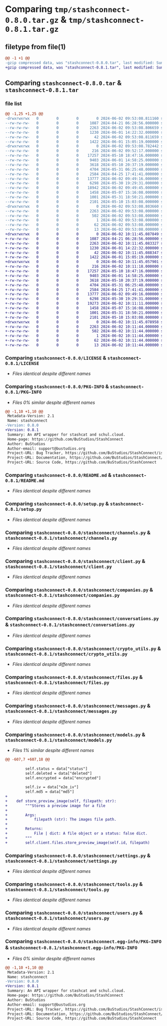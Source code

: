 # Comparing `tmp/stashconnect-0.8.0.tar.gz` & `tmp/stashconnect-0.8.1.tar.gz`

## filetype from file(1)

```diff
@@ -1 +1 @@
-gzip compressed data, was "stashconnect-0.8.0.tar", last modified: Sun Jun  2 09:53:08 2024, max compression
+gzip compressed data, was "stashconnect-0.8.1.tar", last modified: Sun Jun  2 10:11:45 2024, max compression
```

## Comparing `stashconnect-0.8.0.tar` & `stashconnect-0.8.1.tar`

### file list

```diff
@@ -1,25 +1,25 @@
-drwxrwxrwx   0        0        0        0 2024-06-02 09:53:08.811160 stashconnect-0.8.0/
--rw-rw-rw-   0        0        0     1087 2024-04-21 06:28:56.000000 stashconnect-0.8.0/LICENSE
--rw-rw-rw-   0        0        0     2263 2024-06-02 09:53:08.806659 stashconnect-0.8.0/PKG-INFO
--rw-rw-rw-   0        0        0     1230 2024-06-01 14:22:32.000000 stashconnect-0.8.0/README.md
--rw-rw-rw-   0        0        0       42 2024-06-02 09:53:08.811659 stashconnect-0.8.0/setup.cfg
--rw-rw-rw-   0        0        0     1422 2024-06-01 15:05:19.000000 stashconnect-0.8.0/setup.py
-drwxrwxrwx   0        0        0        0 2024-06-02 09:53:08.782442 stashconnect-0.8.0/stashconnect/
--rw-rw-rw-   0        0        0      216 2024-06-02 09:52:17.000000 stashconnect-0.8.0/stashconnect/__init__.py
--rw-rw-rw-   0        0        0    17257 2024-05-10 18:47:16.000000 stashconnect-0.8.0/stashconnect/channels.py
--rw-rw-rw-   0        0        0     9403 2024-06-01 14:58:25.000000 stashconnect-0.8.0/stashconnect/client.py
--rw-rw-rw-   0        0        0     3618 2024-05-10 20:37:19.000000 stashconnect-0.8.0/stashconnect/companies.py
--rw-rw-rw-   0        0        0     4704 2024-05-31 06:25:48.000000 stashconnect-0.8.0/stashconnect/conversations.py
--rw-rw-rw-   0        0        0     2584 2024-04-25 17:41:41.000000 stashconnect-0.8.0/stashconnect/crypto_utils.py
--rw-rw-rw-   0        0        0    13777 2024-06-02 09:49:16.000000 stashconnect-0.8.0/stashconnect/files.py
--rw-rw-rw-   0        0        0     6298 2024-05-30 19:29:31.000000 stashconnect-0.8.0/stashconnect/messages.py
--rw-rw-rw-   0        0        0    18942 2024-06-02 09:49:45.000000 stashconnect-0.8.0/stashconnect/models.py
--rw-rw-rw-   0        0        0     1458 2024-05-07 15:16:08.000000 stashconnect-0.8.0/stashconnect/settings.py
--rw-rw-rw-   0        0        0     1001 2024-05-31 18:50:21.000000 stashconnect-0.8.0/stashconnect/tools.py
--rw-rw-rw-   0        0        0     2101 2024-05-10 15:03:08.000000 stashconnect-0.8.0/stashconnect/users.py
-drwxrwxrwx   0        0        0        0 2024-06-02 09:53:08.803660 stashconnect-0.8.0/stashconnect.egg-info/
--rw-rw-rw-   0        0        0     2263 2024-06-02 09:53:08.000000 stashconnect-0.8.0/stashconnect.egg-info/PKG-INFO
--rw-rw-rw-   0        0        0      502 2024-06-02 09:53:08.000000 stashconnect-0.8.0/stashconnect.egg-info/SOURCES.txt
--rw-rw-rw-   0        0        0        1 2024-06-02 09:53:08.000000 stashconnect-0.8.0/stashconnect.egg-info/dependency_links.txt
--rw-rw-rw-   0        0        0       62 2024-06-02 09:53:08.000000 stashconnect-0.8.0/stashconnect.egg-info/requires.txt
--rw-rw-rw-   0        0        0       13 2024-06-02 09:53:08.000000 stashconnect-0.8.0/stashconnect.egg-info/top_level.txt
+drwxrwxrwx   0        0        0        0 2024-06-02 10:11:45.087849 stashconnect-0.8.1/
+-rw-rw-rw-   0        0        0     1087 2024-04-21 06:28:56.000000 stashconnect-0.8.1/LICENSE
+-rw-rw-rw-   0        0        0     2263 2024-06-02 10:11:45.083327 stashconnect-0.8.1/PKG-INFO
+-rw-rw-rw-   0        0        0     1230 2024-06-01 14:22:32.000000 stashconnect-0.8.1/README.md
+-rw-rw-rw-   0        0        0       42 2024-06-02 10:11:45.088347 stashconnect-0.8.1/setup.cfg
+-rw-rw-rw-   0        0        0     1422 2024-06-01 15:05:19.000000 stashconnect-0.8.1/setup.py
+drwxrwxrwx   0        0        0        0 2024-06-02 10:11:45.057901 stashconnect-0.8.1/stashconnect/
+-rw-rw-rw-   0        0        0      216 2024-06-02 10:11:18.000000 stashconnect-0.8.1/stashconnect/__init__.py
+-rw-rw-rw-   0        0        0    17257 2024-05-10 18:47:16.000000 stashconnect-0.8.1/stashconnect/channels.py
+-rw-rw-rw-   0        0        0     9403 2024-06-01 14:58:25.000000 stashconnect-0.8.1/stashconnect/client.py
+-rw-rw-rw-   0        0        0     3618 2024-05-10 20:37:19.000000 stashconnect-0.8.1/stashconnect/companies.py
+-rw-rw-rw-   0        0        0     4704 2024-05-31 06:25:48.000000 stashconnect-0.8.1/stashconnect/conversations.py
+-rw-rw-rw-   0        0        0     2584 2024-04-25 17:41:41.000000 stashconnect-0.8.1/stashconnect/crypto_utils.py
+-rw-rw-rw-   0        0        0    13777 2024-06-02 09:49:16.000000 stashconnect-0.8.1/stashconnect/files.py
+-rw-rw-rw-   0        0        0     6298 2024-05-30 19:29:31.000000 stashconnect-0.8.1/stashconnect/messages.py
+-rw-rw-rw-   0        0        0    19273 2024-06-02 10:11:11.000000 stashconnect-0.8.1/stashconnect/models.py
+-rw-rw-rw-   0        0        0     1458 2024-05-07 15:16:08.000000 stashconnect-0.8.1/stashconnect/settings.py
+-rw-rw-rw-   0        0        0     1001 2024-05-31 18:50:21.000000 stashconnect-0.8.1/stashconnect/tools.py
+-rw-rw-rw-   0        0        0     2101 2024-05-10 15:03:08.000000 stashconnect-0.8.1/stashconnect/users.py
+drwxrwxrwx   0        0        0        0 2024-06-02 10:11:45.078958 stashconnect-0.8.1/stashconnect.egg-info/
+-rw-rw-rw-   0        0        0     2263 2024-06-02 10:11:44.000000 stashconnect-0.8.1/stashconnect.egg-info/PKG-INFO
+-rw-rw-rw-   0        0        0      502 2024-06-02 10:11:44.000000 stashconnect-0.8.1/stashconnect.egg-info/SOURCES.txt
+-rw-rw-rw-   0        0        0        1 2024-06-02 10:11:44.000000 stashconnect-0.8.1/stashconnect.egg-info/dependency_links.txt
+-rw-rw-rw-   0        0        0       62 2024-06-02 10:11:44.000000 stashconnect-0.8.1/stashconnect.egg-info/requires.txt
+-rw-rw-rw-   0        0        0       13 2024-06-02 10:11:44.000000 stashconnect-0.8.1/stashconnect.egg-info/top_level.txt
```

### Comparing `stashconnect-0.8.0/LICENSE` & `stashconnect-0.8.1/LICENSE`

 * *Files identical despite different names*

### Comparing `stashconnect-0.8.0/PKG-INFO` & `stashconnect-0.8.1/PKG-INFO`

 * *Files 0% similar despite different names*

```diff
@@ -1,10 +1,10 @@
 Metadata-Version: 2.1
 Name: stashconnect
-Version: 0.8.0
+Version: 0.8.1
 Summary: An API wrapper for stashcat and schul.cloud.
 Home-page: https://github.com/BuStudios/StashConnect
 Author: BuStudios
 Author-email: support@bustudios.org
 Project-URL: Bug Tracker, https://github.com/BuStudios/StashConnect/issues
 Project-URL: Documentation, https://github.com/BuStudios/StashConnect/wiki
 Project-URL: Source Code, https://github.com/BuStudios/StashConnect
```

### Comparing `stashconnect-0.8.0/README.md` & `stashconnect-0.8.1/README.md`

 * *Files identical despite different names*

### Comparing `stashconnect-0.8.0/setup.py` & `stashconnect-0.8.1/setup.py`

 * *Files identical despite different names*

### Comparing `stashconnect-0.8.0/stashconnect/channels.py` & `stashconnect-0.8.1/stashconnect/channels.py`

 * *Files identical despite different names*

### Comparing `stashconnect-0.8.0/stashconnect/client.py` & `stashconnect-0.8.1/stashconnect/client.py`

 * *Files identical despite different names*

### Comparing `stashconnect-0.8.0/stashconnect/companies.py` & `stashconnect-0.8.1/stashconnect/companies.py`

 * *Files identical despite different names*

### Comparing `stashconnect-0.8.0/stashconnect/conversations.py` & `stashconnect-0.8.1/stashconnect/conversations.py`

 * *Files identical despite different names*

### Comparing `stashconnect-0.8.0/stashconnect/crypto_utils.py` & `stashconnect-0.8.1/stashconnect/crypto_utils.py`

 * *Files identical despite different names*

### Comparing `stashconnect-0.8.0/stashconnect/files.py` & `stashconnect-0.8.1/stashconnect/files.py`

 * *Files identical despite different names*

### Comparing `stashconnect-0.8.0/stashconnect/messages.py` & `stashconnect-0.8.1/stashconnect/messages.py`

 * *Files identical despite different names*

### Comparing `stashconnect-0.8.0/stashconnect/models.py` & `stashconnect-0.8.1/stashconnect/models.py`

 * *Files 1% similar despite different names*

```diff
@@ -607,7 +607,18 @@
 
         self.status = data["status"]
         self.deleted = data["deleted"]
         self.encrypted = data["encrypted"]
 
         self.iv = data["e2e_iv"]
         self.md5 = data["md5"]
+
+    def store_preview_image(self, filepath: str):
+        """Stores a preview image for a file
+
+        Args:
+            filepath (str): The images file path.
+
+        Returns:
+            File | dict: A file object or a status: false dict.
+        """
+        self.client.files.store_preview_image(self.id, filepath)
```

### Comparing `stashconnect-0.8.0/stashconnect/settings.py` & `stashconnect-0.8.1/stashconnect/settings.py`

 * *Files identical despite different names*

### Comparing `stashconnect-0.8.0/stashconnect/tools.py` & `stashconnect-0.8.1/stashconnect/tools.py`

 * *Files identical despite different names*

### Comparing `stashconnect-0.8.0/stashconnect/users.py` & `stashconnect-0.8.1/stashconnect/users.py`

 * *Files identical despite different names*

### Comparing `stashconnect-0.8.0/stashconnect.egg-info/PKG-INFO` & `stashconnect-0.8.1/stashconnect.egg-info/PKG-INFO`

 * *Files 0% similar despite different names*

```diff
@@ -1,10 +1,10 @@
 Metadata-Version: 2.1
 Name: stashconnect
-Version: 0.8.0
+Version: 0.8.1
 Summary: An API wrapper for stashcat and schul.cloud.
 Home-page: https://github.com/BuStudios/StashConnect
 Author: BuStudios
 Author-email: support@bustudios.org
 Project-URL: Bug Tracker, https://github.com/BuStudios/StashConnect/issues
 Project-URL: Documentation, https://github.com/BuStudios/StashConnect/wiki
 Project-URL: Source Code, https://github.com/BuStudios/StashConnect
```


